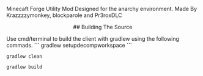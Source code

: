 Minecaft Forge Utility Mod Designed for the anarchy environment.
Made By Krazzzzymonkey, blockparole and Pr3roxDLC
<p align="center">
## Building The Source
</p>
Use cmd/terminal to build the client with gradlew using the following commads.
```
gradlew setupdecompworkspace
```

```
gradlew clean
```

```
gradlew build
```
